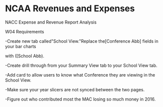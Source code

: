 # NCAA Revenues and Expenses
NACC Expense and Revenue Report Analysis


W04 Requirements



-Create new tab called"School View."Replace the[Conference Abb] fields in your bar charts

  with ([School Abb).



-Create drill through from your Summary View tab to your School View tab.



-Add card to allow users to know what Conference they are viewing in the School View.



-Make sure your year slicers are not synced between the two pages.



-Figure out who contributed most the MAC losing so much money in 2016.



